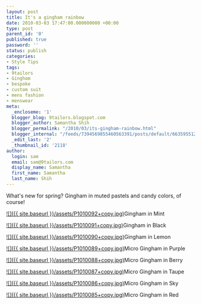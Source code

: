 ```yaml
---
layout: post
title: It's a gingham rainbow
date: 2010-03-03 17:47:00.000000000 +00:00
type: post
parent_id: '0'
published: true
password: ''
status: publish
categories:
- Style Tips
tags:
- 9tailors
- Gingham
- bespoke
- custom suit
- mens fashion
- menswear
meta:
  _encloseme: '1'
  blogger_blog: 9tailors.blogspot.com
  blogger_author: Samantha Shih
  blogger_permalink: "/2010/03/its-gingham-rainbow.html"
  blogger_internal: "/feeds/7394569855460563391/posts/default/6635955124950841736"
  _edit_last: '2'
  _thumbnail_id: '2118'
author:
  login: sam
  email: sam@9tailors.com
  display_name: Samantha
  first_name: Samantha
  last_name: Shih
---
```

What's new for spring? Gingham in muted pastels and candy colors, of course!

[![]({{ site.baseurl }}/assets/P1010092+copy.jpg)](http://3.bp.blogspot.com/_RlJ3L7W6dBw/S46jlpaAtJI/AAAAAAAAILU/CpCCUQ2YOFk/s1600-h/P1010092+copy.jpg)Gingham in Mint

[![]({{ site.baseurl }}/assets/P1010091+copy.jpg)](http://4.bp.blogspot.com/_RlJ3L7W6dBw/S46jlSSm5NI/AAAAAAAAILM/Ry5JZSisvsQ/s1600-h/P1010091+copy.jpg)Gingham in Black

[![]({{ site.baseurl }}/assets/P1010090+copy.jpg)](http://4.bp.blogspot.com/_RlJ3L7W6dBw/S46jku51plI/AAAAAAAAILE/i0lUmMc-DXw/s1600-h/P1010090+copy.jpg)Gingham in Lemon

[![]({{ site.baseurl }}/assets/P1010089+copy.jpg)](http://3.bp.blogspot.com/_RlJ3L7W6dBw/S46jJaoB8vI/AAAAAAAAIK8/R2XmxeRWGMk/s1600-h/P1010089+copy.jpg)Micro Gingham in Purple

[![]({{ site.baseurl }}/assets/P1010088+copy.jpg)](http://4.bp.blogspot.com/_RlJ3L7W6dBw/S46jJAWv9sI/AAAAAAAAIK0/WxfOmkX0kbM/s1600-h/P1010088+copy.jpg)Micro Gingham in Berry

[![]({{ site.baseurl }}/assets/P1010087+copy.jpg)](http://1.bp.blogspot.com/_RlJ3L7W6dBw/S46jI8UBMsI/AAAAAAAAIKs/My6Kz81Lh_I/s1600-h/P1010087+copy.jpg)Micro Gingham in Taupe

[![]({{ site.baseurl }}/assets/P1010086+copy.jpg)](http://3.bp.blogspot.com/_RlJ3L7W6dBw/S46jIoUoexI/AAAAAAAAIKk/zm5PLTzi4KE/s1600-h/P1010086+copy.jpg)Micro Gingham in Sky

[![]({{ site.baseurl }}/assets/P1010085+copy.jpg)](http://3.bp.blogspot.com/_RlJ3L7W6dBw/S46jIEdSqVI/AAAAAAAAIKc/O6ykaYYzgB8/s1600-h/P1010085+copy.jpg)Micro Gingham in Red